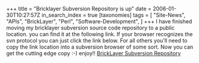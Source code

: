 +++
title = "Bricklayer Subversion Repository is up"
date = 2006-01-30T10:27:57Z
in_search_index = true
[taxonomies]
tags = [
	"Site-News",
	"APIs",
	"BrickLayer",
	"Perl",
	"Software-Development",
]
+++
I have finished moving my bricklayer subversion source code repository to a public location. you can find it at the following link. If your browser recognizes the svn protocol you can just click the link below. For all others you'll need to copy the link location into a subversion browser of some sort. Now you can get the cutting edge copy :-) enjoy!! <a href="svn://marzhillstudios.com/repos/bricklayer/Current">BrickLayer Subversion Repository</a>
